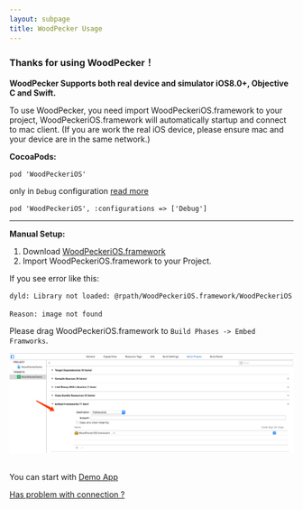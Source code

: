 ```yaml
---
layout: subpage
title: WoodPecker Usage
---
```



<h3 class="index-h3">Thanks for using WoodPecker！</h3>

**WoodPecker Supports both real device and simulator iOS8.0+, Objective C and Swift.**

To use WoodPecker, you need import WoodPeckeriOS.framework to your project, WoodPeckeriOS.framework will automatically startup and connect to mac client. 
(If you are work the real iOS device, please ensure mac and your device are in the same network.)

**CocoaPods:**

```
pod 'WoodPeckeriOS'
```
only in `Debug` configuration [read more](https://guides.cocoapods.org/syntax/podfile.html#pod)
```
pod 'WoodPeckeriOS', :configurations => ['Debug']
```
<hr/>

**Manual Setup:**

1. Download <a href="/assets/framework/WoodPeckeriOS.framework.zip">WoodPeckeriOS.framework</a>
2. Import WoodPeckeriOS.framework to your Project.

If you see error like this:

```
dyld: Library not loaded: @rpath/WoodPeckeriOS.framework/WoodPeckeriOS

Reason: image not found
```

Please drag WoodPeckeriOS.framework to `Build Phases -> Embed Framworks`.

<img src="/assets/img/embedframework.png"/>
<br/>
<br/>

You can start with <a href="https://github.com/github-xiaogang/woodpecker-demo">Demo App</a>

<a href="/connection.html">Has problem with connection ?</a>